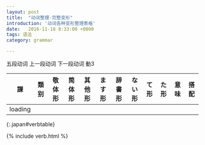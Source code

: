 ```yaml
---
layout: post
title:  "动词整理-完整变形"
introduction: '动词各种变形整理表格'
date:   2016-11-18 8:33:00 +0800
tags: 语法
category: grammar

---
```


<span class="verb1">五段动词</span>
<span class="verb2-1">上一段动词</span>
<span class="verb2-2">下一段动词</span>
<span class="verb3">動3</span>

| 課      | 類别 | 敬体形 | 简体形 | 其他形 | ます形 | 辞書形 | ない形 | て形 | た形 | 意味 | 搭配 |
| --      | ---  | ------ | ------ | ------ | ------ | ------ | ------ | ---- | ---- | ---- | ---- |
| loading |
{:.japan#verbtable}

{% include verb.html %}

<style>
@media only screen and (min-width: 768px) {
  #verbtable th:nth-child(n+3):nth-child(-n+5),
  #verbtable td:nth-child(n+3):nth-child(-n+5) {
    display: none;
  }
}

@media only screen and (max-width: 768px) {
  #verbtable th:nth-child(2),
  #verbtable td:nth-child(2),
  #verbtable th:nth-child(n+6):nth-child(-n+10),
  #verbtable td:nth-child(n+6):nth-child(-n+10) {
    display: none;
  }
}
</style>

<script>
$(document).ready(function() {
  $.ajax('/verb.json')
    .done(function (data) {
      var d = verbhelper.parseajaxdata(JSON.parse(data));
      verbhelper.initgrouptable(d, $('#verbtable'), "lesson",
        [ "pos",
          "respect",
          "simple",
          "other",
          "masulink",
          "jisyolink",
          "nai",
          "te",
          "ta",
          "desc",
          "idioms"]);

      $('td').each(function() {
        $(this).html(japanruby($(this).html()));
      });
    });
});
</script>


